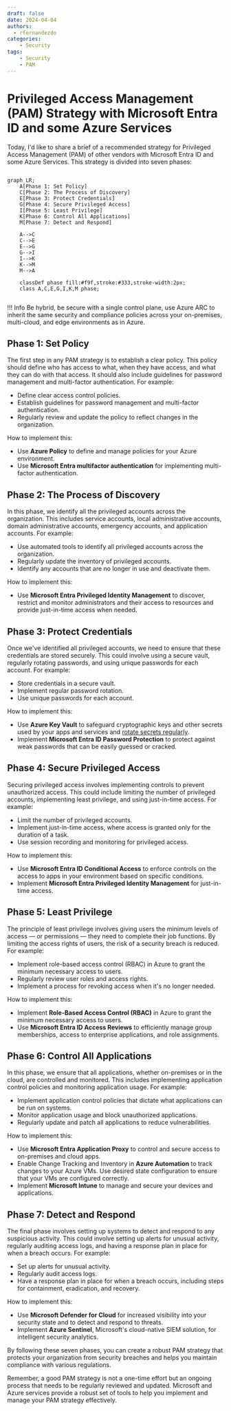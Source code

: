 ```yaml
---
draft: false
date: 2024-04-04
authors:
  - rfernandezdo
categories:
    - Security
tags:    
    - Security
    - PAM
---
```



# Privileged Access Management (PAM) Strategy with Microsoft Entra ID and some Azure Services


Today, I'd like to share a brief of a recommended strategy for Privileged Access Management (PAM) of other vendors with Microsoft Entra ID and some Azure Services. This strategy is divided into seven phases:

``` mermaid

graph LR;
    A[Phase 1: Set Policy] 
    C[Phase 2: The Process of Discovery]
    E[Phase 3: Protect Credentials]
    G[Phase 4: Secure Privileged Access]
    I[Phase 5: Least Privilege]
    K[Phase 6: Control All Applications]
    M[Phase 7: Detect and Respond]
    
    A-->C
    C-->E
    E-->G
    G-->I
    I-->K
    K-->M
    M-->A

    classDef phase fill:#f9f,stroke:#333,stroke-width:2px;
    class A,C,E,G,I,K,M phase;
    

```

!!! Info
    Be hybrid, be secure with a single control plane, use Azure ARC to inherit the same security and compliance policies across your on-premises, multi-cloud, and edge environments as in Azure.



## **Phase 1: Set Policy**

The first step in any PAM strategy is to establish a clear policy. This policy should define who has access to what, when they have access, and what they can do with that access. It should also include guidelines for password management and multi-factor authentication. For example:

- Define clear access control policies.
- Establish guidelines for password management and multi-factor authentication.
- Regularly review and update the policy to reflect changes in the organization.

How to implement this:

- Use **Azure Policy** to define and manage policies for your Azure environment.
- Use **Microsoft Entra multifactor authentication** for implementing multi-factor authentication.


## **Phase 2: The Process of Discovery**

In this phase, we identify all the privileged accounts across the organization. This includes service accounts, local administrative accounts, domain administrative accounts, emergency accounts, and application accounts. For example:

- Use automated tools to identify all privileged accounts across the organization.
- Regularly update the inventory of privileged accounts.
- Identify any accounts that are no longer in use and deactivate them.


How to implement this:

- Use **Microsoft Entra Privileged Identity Management** to discover, restrict and monitor administrators and their access to resources and provide just-in-time access when needed.


## **Phase 3: Protect Credentials**

Once we've identified all privileged accounts, we need to ensure that these credentials are stored securely. This could involve using a secure vault, regularly rotating passwords, and using unique passwords for each account. For example:

- Store credentials in a secure vault.
- Implement regular password rotation.
- Use unique passwords for each account.


How to implement this:

- Use **Azure Key Vault** to safeguard cryptographic keys and other secrets used by your apps and services and [rotate secrets regularly](https://learn.microsoft.com/en-us/azure/key-vault/secrets/tutorial-rotation-dual?tabs=azure-cli).
- Implement **Microsoft Entra ID Password Protection** to protect against weak passwords that can be easily guessed or cracked.


## **Phase 4: Secure Privileged Access**

Securing privileged access involves implementing controls to prevent unauthorized access. This could include limiting the number of privileged accounts, implementing least privilege, and using just-in-time access. For example:

- Limit the number of privileged accounts.
- Implement just-in-time access, where access is granted only for the duration of a task.
- Use session recording and monitoring for privileged access.

How to implement this:

- Use **Microsoft Entra ID Conditional Access** to enforce controls on the access to apps in your environment based on specific conditions.
- Implement **Microsoft Entra Privileged Identity Management** for just-in-time access.


## **Phase 5: Least Privilege**

The principle of least privilege involves giving users the minimum levels of access — or permissions — they need to complete their job functions. By limiting the access rights of users, the risk of a security breach is reduced. For example:

- Implement role-based access control (RBAC) in Azure to grant the minimum necessary access to users.
- Regularly review user roles and access rights.
- Implement a process for revoking access when it's no longer needed.

How to implement this:

- Implement **Role-Based Access Control (RBAC)** in Azure to grant the minimum necessary access to users.
- Use **Microsoft Entra ID Access Reviews** to efficiently manage group memberships, access to enterprise applications, and role assignments.

## **Phase 6: Control All Applications**

In this phase, we ensure that all applications, whether on-premises or in the cloud, are controlled and monitored. This includes implementing application control policies and monitoring application usage. For example:

- Implement application control policies that dictate what applications can be run on systems.
- Monitor application usage and block unauthorized applications.
- Regularly update and patch all applications to reduce vulnerabilities.

How to implement this:

- Use **Microsoft Entra Application Proxy** to control and secure access to on-premises and cloud apps.
- Enable Change Tracking and Inventory in **Azure Automation** to track changes to your Azure VMs. Use desired state configuration to ensure that your VMs are configured correctly.
- Implement **Microsoft Intune** to manage and secure your devices and applications.


## **Phase 7: Detect and Respond**

The final phase involves setting up systems to detect and respond to any suspicious activity. This could involve setting up alerts for unusual activity, regularly auditing access logs, and having a response plan in place for when a breach occurs. For example:

- Set up alerts for unusual activity.
- Regularly audit access logs.
- Have a response plan in place for when a breach occurs, including steps for containment, eradication, and recovery.

How to implement this:

- Use **Microsoft Defender for Cloud** for increased visibility into your security state and to detect and respond to threats.
- Implement **Azure Sentinel**, Microsoft's cloud-native SIEM solution, for intelligent security analytics.


By following these seven phases, you can create a robust PAM strategy that protects your organization from security breaches and helps you maintain compliance with various regulations.

Remember, a good PAM strategy is not a one-time effort but an ongoing process that needs to be regularly reviewed and updated. Microsoft and Azure services provide a robust set of tools to help you implement and manage your PAM strategy effectively.

